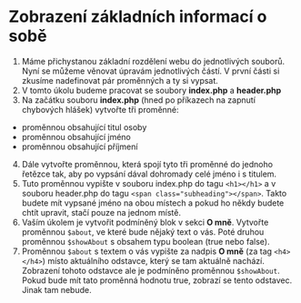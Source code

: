 Zobrazení základních informací o sobě
===========================================
1. Máme přichystanou základní rozdělení webu do jednotlivých souborů.
Nyní se můžeme věnovat úpravám jednotlivých částí.
V první části si zkusíme nadefinovat pár proměnných a ty si vypsat.
2. V tomto úkolu budeme pracovat se soubory **index.php** a **header.php**
3. Na začátku souboru **index.php** (hned po příkazech na zapnutí chybových hlášek) vytvořte tři proměnné:
 - proměnnou obsahující titul osoby
 - proměnnou obsahující jméno
 - proměnnou obsahující příjmení
4. Dále vytvořte proměnnou, která spojí tyto tři proměnné do jednoho řetězce tak, aby po vypsání dával
 dohromady celé jméno i s titulem.
5. Tuto proměnnou vypište v souboru index.php do tagu `<h1></h1>`
a v souboru header.php do tagu `<span class="subheading"></span>`.
Takto budete mít vypsané jméno na obou místech a pokud ho někdy budete
chtít upravit, stačí pouze na jednom místě.
6. Vaším úkolem je vytvořit podmíněný blok v sekci **O mně**. Vytvořte proměnnou `$about`,
ve které bude nějaký text o vás. Poté druhou proměnnou `$showAbout` s obsahem typu
boolean (true nebo false).
7. Proměnnou `$about` s textem o vás vypište za nadpis **O mně** (za tag `<h4></h4>`) místo aktuálního odstavce,
který se tam aktuálně nachází. Zobrazení tohoto odstavce ale je podmíněno proměnnou `$showAbout`.
Pokud bude mít tato proměnná hodnotu true, zobrazí se tento odstavec. Jinak tam nebude.
